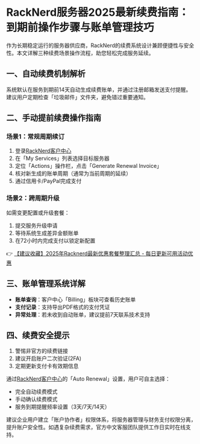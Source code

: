 # RackNerd服务器2025最新续费指南：到期前操作步骤与账单管理技巧

作为长期稳定运行的服务器供应商，RackNerd的续费系统设计兼顾便捷性与安全性。本文详解三种续费场景操作流程，助您轻松完成服务延续。

## 一、自动续费机制解析
系统默认在服务到期前14天自动生成续费账单，并通过注册邮箱发送支付提醒。建议用户定期检查「垃圾邮件」文件夹，避免错过重要通知。

## 二、手动提前续费操作指南
### 场景1：常规周期续订
1. 登录[RackNerd客户中心](https://bit.ly/Rack_Nerd)
2. 在「My Services」列表选择目标服务器
3. 定位「Actions」操作栏，点击「Generate Renewal Invoice」
4. 核对新生成的账单周期（通常为当前周期的延续）
5. 通过信用卡/PayPal完成支付

### 场景2：跨周期升级
如需变更配置或升级套餐：
1. 提交服务升级申请
2. 等待系统生成差异金额账单
3. 在72小时内完成支付以锁定新配置

👉 [【建议收藏】2025年Racknerd最新优惠套餐整理汇总 - 每日更新可用活动优惠](https://bit.ly/Rack_Nerd)

## 三、账单管理系统详解
- **账单查询**：客户中心「Billing」板块可查看历史账单
- **支付记录**：支持导出PDF格式的支付凭证
- **异常处理**：若未收到自动账单，建议提前7天联系技术支持

## 四、续费安全提示
1. 警惕非官方的续费链接
2. 建议开启账户二次验证(2FA)
3. 定期更新支付卡有效期信息

通过[RackNerd客户中心](https://bit.ly/Rack_Nerd)的「Auto Renewal」设置，用户可自主选择：
- 完全自动续费模式
- 手动确认续费模式
- 服务到期提醒频率设置（3天/7天/14天）

建议企业用户建立「账户协作者」权限体系，将服务器管理与财务支付权限分离，提升账户安全性。如遇复杂续费需求，官方中文客服团队提供工作日实时在线支持。